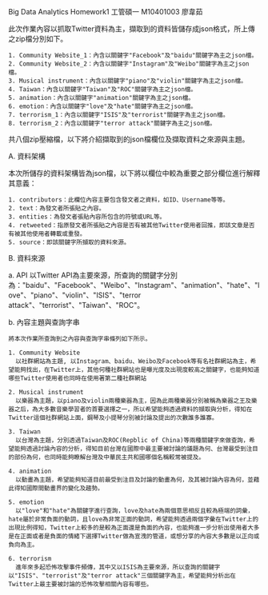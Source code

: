 Big Data Analytics Homework1
工管碩一 M10401003 廖韋茹

  此次作業內容以抓取Twitter資料為主，擷取到的資料皆儲存成json格式，所上傳之zip檔分別如下。
    
    1. Community Website_1：內含以關鍵字"Facebook"及"baidu"關鍵字為主之json檔。
    2. Community Website_2：內含以關鍵字"Instagram"及"Weibo"關鍵字為主之json檔。
    3. Musical instrument：內含以關鍵字"piano"及"violin"關鍵字為主之json檔。
    4. Taiwan：內含以關鍵字"Taiwan"及"ROC"關鍵字為主之json檔。
    5. animation：內含以關鍵字"animation"關鍵字為主之json檔。
    6. emotion：內含以關鍵字"love"及"hate"關鍵字為主之json檔。
    7. terrorism_1：內含以關鍵字"ISIS"及"terrorist"關鍵字為主之json檔。
    8. terrorism_2：內含以關鍵字"terror attack"關鍵字為主之json檔。
  
  共八個zip壓縮檔，以下將介紹擷取到的json檔欄位及擷取資料之來源與主題。

A. 資料架構 
  
  本次所儲存的資料架構皆為json檔，以下將以欄位中較為重要之部分欄位進行解釋其意義：

    1. contributors：此欄位內容主要包含發文者之資料，如ID、Username等等。
    2. text：為發文者所張貼之內容。
    3. entities：為發文者張貼內容所包含的符號或URL等。
    4. retweeted：指原發文者所張貼之內容是否有被其他Twitter使用者回推，即該文章是否有被其他使用者轉載或重發。
    5. source：即該關鍵字所擷取的資料來源。

B. 資料來源

  a. API
    以Twitter API為主要來源，所查詢的關鍵字分別為："baidu"、"Facebook"、"Weibo"、"Instagram"、"animation"、"hate"、"love"、"piano"、"violin"、"ISIS"、"terror attack"、"terrorist"、"Taiwan"、"ROC"。

  b. 內容主題與查詢字串
    
    將本次作業所查詢到之內容與查詢字串條列如下所示。
    
    1. Community Website
      以社群網站為主題, 以Instagram、baidu、Weibo及Facebook等有名社群網站為主，希望能夠找出，在Twitter上，其他何種社群網站也是曝光度及出現度較高之關鍵字，也能夠知道哪些Twitter使用者也同時在使用著第二種社群網站

    2. Musical instrument
      以樂器為主題，以piano及violin兩種樂器為主，因為此兩種樂器分別被稱為樂器之王及樂器之后，為大多數音樂學習者的首要選擇之一，所以希望能夠透過資料的擷取與分析，得知在Twitter這個社群網站上面，鋼琴及小提琴分別被討論及提出的次數誰多誰寡。

    3. Taiwan
      以台灣為主題，分別透過Taiwan及ROC(Repblic of China)等兩種關鍵字來做查詢，希望能夠透過討論內容的分析，得知目前台灣在國際中最主要被討論的議題為何、台灣最受到注目的部份為何，也同時能夠瞭解台灣及中華民主共和國哪個名稱較常被提及。

    4. animation
      以動畫為主題，希望能夠知道目前最受到注目及討論的動畫為何，及其被討論內容為何，並藉此得知國際間動畫界的變化及趨勢。

    5. emotion
      以"love"和"hate"為關鍵字進行查詢，love及hate為兩個意思相反且較為極端的詞彙，hate屬於非常負面的動詞，且love為非常正面的動詞，希望能夠透過兩個字彙在Twitter上的出現比例得知，Twitter上較多的是較為正面還是負面的內容，也能夠進一步分析出使用者大多是在正面或者是負面的情緒下選擇Twitter做為宣洩的管道，或想分享的內容大多數是以正向或負向為主。

    6. terrorism
      進年來多起恐怖攻擊事件頻傳，其中又以ISIS為主要來源，所以查詢的關鍵字以"ISIS"、"terrorist"及"terror attack"三個關鍵字為主，希望能夠分析出在Twitter上最主要被討論的恐怖攻擊相關內容有哪些。